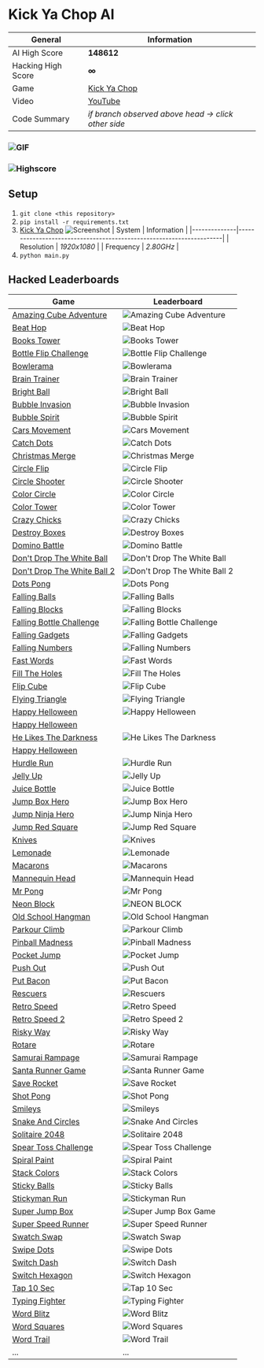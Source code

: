 # Kick Ya Chop AI
| General           | Information                                                         |
|--------------     |---------------------------------------------------------------------|
| AI High Score     | **148612**                                                          |
| Hacking High Score| **∞**                                                               |
| Game              | [Kick Ya Chop](https://www.addictinggames.com/clicker/kick-ya-chop) |
| Video             | [YouTube](https://youtu.be/FtH4Y9FFi3Q)                             |
| Code Summary      | *if branch observed above head &rarr; click other side*             |
### ![GIF](https://media.giphy.com/media/RVNPPwQIdXbc9SiGtQ/giphy.gif)
### ![Highscore](https://user-images.githubusercontent.com/97115586/162402747-0c37376c-6ba6-4ebc-9ebe-38dfeef0ea3a.png)
## Setup
1. `git clone <this repository>`
2. `pip install -r requirements.txt`
3. [Kick Ya Chop](https://www.addictinggames.com/clicker/kick-ya-chop)
  ![Screenshot](https://user-images.githubusercontent.com/97115586/162406068-deba4980-4430-4cd5-b7a0-b2b9dda00d58.png)
    | System       | Information                                                         |
    |--------------|---------------------------------------------------------------------|
    | Resolution   | *1920x1080*                                                         |
    | Frequency    | *2.80GHz*                                                           |   
4. `python main.py`
## Hacked Leaderboards
| Game                                                                                  | Leaderboard                                             |
|---------------------------------------------------------------------------------------|---------------------------------------------------------|
|[Amazing Cube Adventure](https://www.addictinggames.com/clicker/amazing-cube-adventure)|![Amazing Cube Adventure](https://user-images.githubusercontent.com/97115586/162528479-93a74448-6a30-4a6e-b58f-f6a27df90438.png)|
|[Beat Hop](https://www.addictinggames.com/clicker/beat-hop)|![Beat Hop](https://user-images.githubusercontent.com/97115586/162528833-7a43d2fc-1068-43ef-a2e1-0e010140aa82.png)|
|[Books Tower](https://www.addictinggames.com/clicker/books-tower)|![Books Tower](https://user-images.githubusercontent.com/97115586/162529081-26ad34f7-a56a-4f2b-a98d-1a201f4e75ff.png)|
|[Bottle Flip Challenge](https://www.addictinggames.com/action/bottle-flip-challenge)|![Bottle Flip Challenge](https://user-images.githubusercontent.com/97115586/162529168-1670752a-af6d-4d37-868b-d3ba257c1678.png)|
|[Bowlerama](https://www.addictinggames.com/sports/bowlerama)|![Bowlerama](https://user-images.githubusercontent.com/97115586/162533324-4e03d34d-1c4e-4826-bf01-c0ee9e4e023e.png)|
|[Brain Trainer](https://www.addictinggames.com/clicker/brain-trainer)|![Brain Trainer](https://user-images.githubusercontent.com/97115586/162533504-689793a2-b678-4820-b997-3d153ce31cf9.png)|
|[Bright Ball](https://www.addictinggames.com/clicker/bright-ball)|![Bright Ball](https://user-images.githubusercontent.com/97115586/162533525-5b52ea7a-5ad0-4a32-b3a0-04a4a3f88779.png)|
|[Bubble Invasion](https://www.addictinggames.com/shooting/bubble-invasion)|![Bubble Invasion](https://user-images.githubusercontent.com/97115586/162533569-337bc892-0069-41f3-9e63-bce6c41dd227.png)|
|[Bubble Spirit](https://www.addictinggames.com/shooting/bubble-spirit)|![Bubble Spirit](https://user-images.githubusercontent.com/97115586/162533599-e6d27300-91b0-42d4-abe7-3de7ce381d67.png)|
|[Cars Movement](https://www.addictinggames.com/clicker/cars-movement)|![Cars Movement](https://user-images.githubusercontent.com/97115586/162533614-e473934c-f75d-4570-ae44-69dab399da5e.png)|
|[Catch Dots](https://www.addictinggames.com/shooting/catch-dots)|![Catch Dots](https://user-images.githubusercontent.com/97115586/162533631-28192466-09dd-4fda-9202-cab9d36039bd.png)|
|[Christmas Merge](https://www.addictinggames.com/puzzle/christmas-merge)|![Christmas Merge](https://user-images.githubusercontent.com/97115586/162533649-7e6be574-1220-4c5e-b0e4-f87c60f3664f.png)|
|[Circle Flip](https://www.addictinggames.com/clicker/circle-flip)|![Circle Flip](https://user-images.githubusercontent.com/97115586/162533667-e683a172-e99c-42a0-ae55-e6509cc6e917.png)|
|[Circle Shooter](https://www.addictinggames.com/shooting/circle-shooter)|![Circle Shooter](https://user-images.githubusercontent.com/97115586/162533711-6191086d-e1f4-4f4f-9796-f364707e18da.png)|
|[Color Circle](https://www.addictinggames.com/clicker/color-circle)|![Color Circle](https://user-images.githubusercontent.com/97115586/162533725-c1949c7a-7163-42d6-928e-c50c56e8053e.png)|
|[Color Tower](https://www.addictinggames.com/clicker/color-tower)|![Color Tower](https://user-images.githubusercontent.com/97115586/162533740-13e5a385-a6a0-48cb-8c7f-db7e8f4f10d2.png)|
|[Crazy Chicks](https://www.addictinggames.com/clicker/crazy-chiks)|![Crazy Chicks](https://user-images.githubusercontent.com/97115586/162533758-0da71d4a-10e5-4464-bb39-931fae592ddb.png)|
|[Destroy Boxes](https://www.addictinggames.com/shooting/destroy-boxes)|![Destroy Boxes](https://user-images.githubusercontent.com/97115586/162533773-8f6da2ca-7ef6-4e3a-a8b0-8ef21774cc0e.png)|
|[Domino Battle](https://www.addictinggames.com/strategy/domino-battle)|![Domino Battle](https://user-images.githubusercontent.com/97115586/162533805-4bd1905d-1cf9-4f8b-93ae-0b5bb70c82cd.png)|
|[Don't Drop The White Ball](https://www.addictinggames.com/action/dont-drop-the-white-ball)|![Don't Drop The White Ball](https://user-images.githubusercontent.com/97115586/162533823-f0c8eecb-17ef-4542-98b7-b32094834bc0.png)|
|[Don't Drop The White Ball 2](https://www.addictinggames.com/clicker/dont-drop-the-white-ball-2)|![Don't Drop The White Ball 2](https://user-images.githubusercontent.com/97115586/162533834-0a7643f7-c287-47f6-97fc-4f34dc5551e7.png)|
|[Dots Pong](https://www.addictinggames.com/clicker/dots-pong)|![Dots Pong](https://user-images.githubusercontent.com/97115586/162533851-dd28c6e2-df16-441d-b14c-c760d6f3637d.png)|
|[Falling Balls](https://www.addictinggames.com/action/falling-balls)|![Falling Balls](https://user-images.githubusercontent.com/97115586/162533874-7b75ef9f-2229-4add-94df-cbccfc9e631b.png)|
|[Falling Blocks](https://www.addictinggames.com/clicker/falling-blocks)|![Falling Blocks](https://user-images.githubusercontent.com/97115586/162533887-0bfe3bc7-a070-4ffd-b73f-1196863a498b.png)|
|[Falling Bottle Challenge](https://www.addictinggames.com/action/falling-bottle-challenge)|![Falling Bottle Challenge](https://user-images.githubusercontent.com/97115586/162533995-e73a74d7-1fb8-4b4d-b629-d658d0a05955.png)|
|[Falling Gadgets](https://www.addictinggames.com/clicker/falling-gadgets)|![Falling Gadgets](https://user-images.githubusercontent.com/97115586/162534007-b7cbb282-8b9a-4cba-bf19-ac3d4d8bf9ba.png)|
|[Falling Numbers](https://www.addictinggames.com/puzzle/falling-numbers)|![Falling Numbers](https://user-images.githubusercontent.com/97115586/162534049-cbdd85a4-f62c-4de7-b3d7-3bb3d54ac404.png)|
[Fast Words](https://www.addictinggames.com/clicker/fast-words)|![Fast Words](https://user-images.githubusercontent.com/97115586/162534102-7c1237f7-f3eb-4887-91cb-bf3f9da2997f.png)|
|[Fill The Holes](https://www.addictinggames.com/clicker/fill-the-holes)|![Fill The Holes](https://user-images.githubusercontent.com/97115586/162534125-8df08477-ebad-452e-8dce-d87c48eac9f0.png)|
|[Flip Cube](https://www.addictinggames.com/clicker/flip-cube)|![Flip Cube](https://user-images.githubusercontent.com/97115586/162534144-c4b350bf-5e49-4a93-ba24-d96584cb5edf.png)|
|[Flying Triangle](https://www.addictinggames.com/clicker/flying-triangle)|![Flying Triangle](https://user-images.githubusercontent.com/97115586/162534172-843af683-5ae7-4703-b327-901643163833.png)|
|[Happy Helloween](https://www.addictinggames.com/clicker/happy-helloween)|![Happy Helloween](https://user-images.githubusercontent.com/97115586/162534188-ce394ff3-0c97-453d-84e6-c67a2c689483.png)|
|[Happy Helloween](https://www.addictinggames.com/clicker/happy-helloween)||
|[He Likes The Darkness](https://www.addictinggames.com/action/he-likes-the-darkness)|![He Likes The Darkness](https://user-images.githubusercontent.com/97115586/162534195-36fdff4e-2c93-45d1-894c-4a9f1f249b85.png)|
|[Happy Helloween](https://www.addictinggames.com/clicker/happy-helloween)||
|[Hurdle Run](https://www.addictinggames.com/sports/hurdle-run)|![Hurdle Run](https://user-images.githubusercontent.com/97115586/162534211-f9dfb6de-dfa8-437d-999f-8c05c6032063.png)|
|[Jelly Up](https://www.addictinggames.com/clicker/jelly-up)|![Jelly Up](https://user-images.githubusercontent.com/97115586/162534217-1cfcafb1-23e8-4bec-82a5-9163f644507d.png)|
|[Juice Bottle](https://www.addictinggames.com/clicker/juice-bottle)|![Juice Bottle](https://user-images.githubusercontent.com/97115586/162534226-639b67dd-642f-452c-9a84-981fc29495d4.png)|
|[Jump Box Hero](https://www.addictinggames.com/clicker/jump-box-hero)|![Jump Box Hero](https://user-images.githubusercontent.com/97115586/162534254-857f1f54-e7b9-4d7c-8b3c-ef98ae6e2348.png)|
|[Jump Ninja Hero](https://www.addictinggames.com/clicker/jump-ninja-hero)|![Jump Ninja Hero](https://user-images.githubusercontent.com/97115586/162534261-f3e21c55-dfbd-4fec-9396-1ab9066a0356.png)|
|[Jump Red Square](https://www.addictinggames.com/clicker/jump-red-square)|![Jump Red Square](https://user-images.githubusercontent.com/97115586/162534285-4c2dbd6b-72d6-4fed-ab79-f2cf8ed4ffe7.png)|
|[Knives](https://www.addictinggames.com/action/knives)|![Knives](https://user-images.githubusercontent.com/97115586/162534321-12914951-13bf-4b3b-9d31-ec6ee2dc9b04.png)|
|[Lemonade](https://www.addictinggames.com/clicker/lemonade)|![Lemonade](https://user-images.githubusercontent.com/97115586/162534342-886d42e0-a742-4932-a000-70ad2b5ffb8e.png)|
|[Macarons](https://www.addictinggames.com/puzzle/macarons)|![Macarons](https://user-images.githubusercontent.com/97115586/162534666-0633623a-00af-484c-a3b1-834c82af8b47.png)|
|[Mannequin Head](https://www.addictinggames.com/clicker/mannequin-head)|![Mannequin Head](https://user-images.githubusercontent.com/97115586/162534681-d664606c-df61-455f-8382-cba4dce9e384.png)|
|[Mr Pong](https://www.addictinggames.com/clicker/mr-pong)|![Mr Pong](https://user-images.githubusercontent.com/97115586/162534694-4664e1fd-d0d7-40b8-95c0-8e827f379a15.png)|
|[Neon Block](https://www.addictinggames.com/clicker/neon-block)|![NEON BLOCK](https://user-images.githubusercontent.com/97115586/162534708-069287a9-b397-4bbd-af6e-8781c6546f1f.png)|
|[Old School Hangman](https://www.addictinggames.com/puzzle/old-school-hangman)|![Old School Hangman](https://user-images.githubusercontent.com/97115586/162534720-e40cd244-7d0e-45d2-ba55-79455151410f.png)|
|[Parkour Climb](https://www.addictinggames.com/action/parkour-climb)|![Parkour Climb](https://user-images.githubusercontent.com/97115586/162534730-41396b2a-8930-4db0-a392-0e0611d6b095.png)|
|[Pinball Madness](https://www.addictinggames.com/action/pinball-madness)|![Pinball Madness](https://user-images.githubusercontent.com/97115586/162534758-60f8bdb5-cb76-40af-b086-40f7b7921997.png)|
|[Pocket Jump](https://www.addictinggames.com/clicker/pocket-jump)|![Pocket Jump](https://user-images.githubusercontent.com/97115586/162534786-21ab106b-da26-40b3-adb9-b99d02de38c7.png)|
|[Push Out](https://www.addictinggames.com/action/pushout)|![Push Out](https://user-images.githubusercontent.com/97115586/162534803-1cdd1446-3e51-47c2-a3b0-71d1085efc4c.png)|
|[Put Bacon](https://www.addictinggames.com/puzzle/put-bacon)|![Put Bacon](https://user-images.githubusercontent.com/97115586/162534824-c6e6b4bc-ccd0-4503-8329-24f2663efafd.png)|
|[Rescuers](https://www.addictinggames.com/action/rescuers)|![Rescuers](https://user-images.githubusercontent.com/97115586/162534836-476090d7-6d7f-4ad0-a750-e0d9ccc2dac0.png)|
|[Retro Speed](https://www.addictinggames.com/car/retro-speed)|![Retro Speed](https://user-images.githubusercontent.com/97115586/162534853-ae2b57b0-8369-4dff-9d2b-56d1cc978ee1.png)|
|[Retro Speed 2](https://www.addictinggames.com/car/retro-speed-2)|![Retro Speed 2](https://user-images.githubusercontent.com/97115586/162534862-7faf739b-50f5-4159-add3-8abdf4523375.png)|
|[Risky Way](https://www.addictinggames.com/action/risky-way)|![Risky Way](https://user-images.githubusercontent.com/97115586/162534874-ac245cf1-bc11-4ad1-875c-3be985ff7f93.png)|
|[Rotare](https://www.addictinggames.com/clicker/rotare)|![Rotare](https://user-images.githubusercontent.com/97115586/162534890-99bd1d91-73bb-4030-bb77-ea2f4dfbcee1.png)|
|[Samurai Rampage](https://www.addictinggames.com/clicker/samurai-rampage)|![Samurai Rampage](https://user-images.githubusercontent.com/97115586/162534900-efa2ddb1-3380-4007-a0d3-db1c7238350c.png)|
|[Santa Runner Game](https://www.addictinggames.com/action/santa-run)|![Santa Runner Game](https://user-images.githubusercontent.com/97115586/162534910-1c351159-a811-4cbc-af98-b7d1d53762c6.png)|
|[Save Rocket](https://www.addictinggames.com/action/save-rocket)|![Save Rocket](https://user-images.githubusercontent.com/97115586/162534925-146f7176-c478-461c-8de0-702eefcec39d.png)|
|[Shot Pong](https://www.addictinggames.com/clicker/shot-pong)|![Shot Pong](https://user-images.githubusercontent.com/97115586/162534948-69044660-e6af-493e-8e85-d3aa2d72a420.png)|
|[Smileys](https://www.addictinggames.com/puzzle/smileys)|![Smileys](https://user-images.githubusercontent.com/97115586/162534956-f820aed4-ccbe-421d-9d95-9933d02f2907.png)|
|[Snake And Circles](https://www.addictinggames.com/action/snakes-and-circles)|![Snake And Circles](https://user-images.githubusercontent.com/97115586/162535636-0cac3c17-52c4-4401-92d6-b9e2f48f27c3.png)|
|[Solitaire 2048](https://www.addictinggames.com/puzzle/solitaire-2048)|![Solitaire 2048](https://user-images.githubusercontent.com/97115586/162534989-85d3d61c-0941-4c80-a874-085e4dbe37da.png)|
|[Spear Toss Challenge](https://www.addictinggames.com/clicker/spear-toss-challenge)|![Spear Toss Challenge](https://user-images.githubusercontent.com/97115586/162535001-daa2ade1-1c7e-424e-86a8-d69ea69e3e84.png)|
|[Spiral Paint](https://www.addictinggames.com/shooting/spiral-paint)|![Spiral Paint](https://user-images.githubusercontent.com/97115586/162535048-4704e147-2cad-4f85-8a6a-e88be49ab039.png)|
|[Stack Colors](https://www.addictinggames.com/shooting/stack-colors)|![Stack Colors](https://user-images.githubusercontent.com/97115586/162535068-76535597-7d62-459f-9cea-ef581139681e.png)|
|[Sticky Balls](https://www.addictinggames.com/clicker/sticky-balls)|![Sticky Balls](https://user-images.githubusercontent.com/97115586/162535079-ecd2ca62-b5d5-4eab-8058-bea1fd17a815.png)|
|[Stickyman Run](https://www.addictinggames.com/strategy/stickyman-run)|![Stickyman Run](https://user-images.githubusercontent.com/97115586/162535088-4cf11bca-44cd-49c3-bd23-087d9200b54c.png)|
|[Super Jump Box](https://www.addictinggames.com/clicker/super-jump-box)|![Super Jump Box Game](https://user-images.githubusercontent.com/97115586/162535105-1de1462a-3440-4abd-b7f1-b41c5dae5a15.png)|
|[Super Speed Runner](https://www.addictinggames.com/action/super-speed-runner)|![Super Speed Runner](https://user-images.githubusercontent.com/97115586/162535120-ea53695a-a396-43b3-838b-a4b9dd9f1e1f.png)|
|[Swatch Swap](https://www.addictinggames.com/puzzle/swatch-swap)|![Swatch Swap](https://user-images.githubusercontent.com/97115586/162535136-0ae08356-ae2a-44fb-89e4-782a9c892c97.png)|
|[Swipe Dots](https://www.addictinggames.com/puzzle/swipe-dots)|![Swipe Dots](https://user-images.githubusercontent.com/97115586/162535161-ccacc7b4-f46a-4837-bfeb-4d7356ef7d4a.png)|
|[Switch Dash](https://www.addictinggames.com/clicker/switch-dash)|![Switch Dash](https://user-images.githubusercontent.com/97115586/162535181-f45f571d-36b3-4093-ac12-8a6baf68ab2a.png)|
|[Switch Hexagon](https://www.addictinggames.com/clicker/switch-hexagon)|![Switch Hexagon](https://user-images.githubusercontent.com/97115586/162535195-0d00c373-142b-46f0-89b8-5d197bea5117.png)|
|[Tap 10 Sec](https://www.addictinggames.com/puzzle/tap-10-sec)|![Tap 10 Sec](https://user-images.githubusercontent.com/97115586/162535266-c73087f5-17bf-4491-831c-341de474f7ce.png)|
|[Typing Fighter](https://www.addictinggames.com/action/typing-fighter)|![Typing Fighter](https://user-images.githubusercontent.com/97115586/162535231-babc2a24-5ffc-458f-99e0-0afffae721c8.png)|
|[Word Blitz](https://www.addictinggames.com/puzzle/word-blitz)|![Word Blitz](https://user-images.githubusercontent.com/97115586/162535283-ce4fa451-cca0-4a82-8a32-2b3049ed4cd7.png)|
|[Word Squares](https://www.addictinggames.com/puzzle/word-squares)|![Word Squares](https://user-images.githubusercontent.com/97115586/162535307-61fe6129-baa2-4bc6-99f5-d2ba6db8507b.png)|
|[Word Trail](https://www.addictinggames.com/puzzle/word-trail)|![Word Trail](https://user-images.githubusercontent.com/97115586/162535323-b2f579fe-5e99-4ce8-9e74-8165fe60275c.png)|
|...|...|
